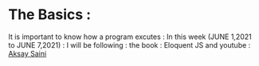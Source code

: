 # The Basics :
It is important to know how a program excutes :
In this week (JUNE 1,2021 to JUNE 7,2021) :
I will be following  : the book : Eloquent JS and
                    youtube : [Aksay Saini](https://www.youtube.com/playlist?list=PLlasXeu85E9cQ32gLCvAvr9vNaUccPVNP)
